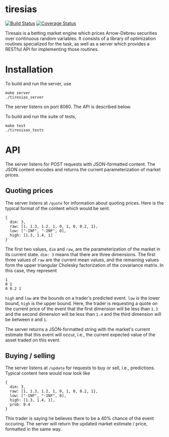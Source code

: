 # tiresias

[![Build Status](https://travis-ci.org/njanetos/tiresias.svg?branch=master)](https://travis-ci.org/njanetos/tiresias)
[![Coverage Status](https://coveralls.io/repos/njanetos/tiresias/badge.svg?branch=master&service=github)](https://coveralls.io/github/njanetos/tiresias?branch=master)

Tiresais is a betting market engine which prices Arrow-Debreu securities over continuous random variables. It consists of a library of optimization routines specialized for the task, as well as a server which provides a RESTful API for implementing those routines.

# Installation

To build and run the server, use
```
make server
./tiresias_server
```
The server listens on port 8080. The API is described below.

To build and run the suite of tests,
```
make test
./tiresisas_tests
```

# API

The server listens for POST requests with JSON-formatted content. The JSON content encodes and returns the current parameterization of market prices.

## Quoting prices

The server listens at `/quote` for information about quoting prices. Here is the typical format of the content which would be sent.

```
{
  dim: 3,
  raw: [1, 1.3, 1.2, 1, 0, 1, 0, 0.2, 1},
  low: ["-INF", "-INF", 0],
  high: [1.3, 1.4, 1]
}
```

The first two values, `dim` and `raw`, are the parameterization of the market in its current state. `dim: 3` means that there are three dimensions. The first three values of `raw` are the current mean values, and the remaining values form the upper triangular Cholesky factorization of the covariance matrix. In this case, they represent
```
1
0 1 
0 0.2 1
```

`high` and `low` are the bounds on a trader's predicted event. `low` is the lower bound, `high` is the upper bound. Here, the trader is requesting a quote on the current price of the event that the first dimension will be less than `1.3` and the second dimension will be less than `1.4` and the third dimension will be between `0` and `1`. 

The server returns a JSON-formatted string with the market's current estimate that this event will occur, i.e., the current expected value of the asset traded on this event.

## Buying / selling

The server listens at `/update` for requests to buy or sell, i.e., predictions. Typical content here would now look like 
```
{
  dim: 3,
  raw: [1, 1.3, 1.2, 1, 0, 1, 0, 0.2, 1},
  low: ["-INF", "-INF", 0],
  high: [1.3, 1.4, 1],
  prob: 0.4
}
```
This trader is saying he believes there to be a 40% chance of the event occuring. The server will return the updated market estimate / price, formatted in the same way. 
